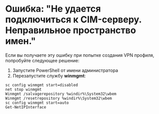 # Ошибка: "Не удается подключиться к CIM-серверу. Неправильное пространство имен."

Если вы получаете эту ошибку при попытке создания VPN профиля, попробуйте следующее решение:

  1. Запустите PowerShell от имени администратора
  2. Перезапустите службу **winmgmt**:
  
  ```shell
  sc config winmgmt start=disabled
  net stop winmgmt
  Winmgmt /salvagerepository %windir%\System32\wbem
  Winmgmt /resetrepository %windir%\System32\wbem
  sc config winmgmt start=auto
  Get-NetIPInterface
  ```